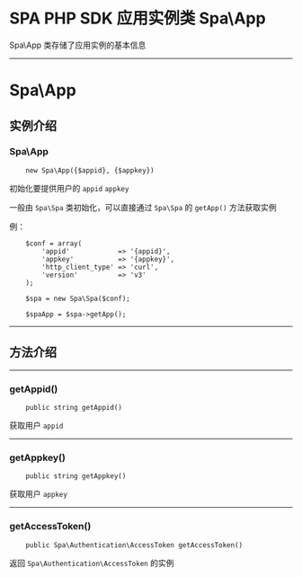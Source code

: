 # SPA PHP SDK 应用实例类 Spa\App

Spa\App 类存储了应用实例的基本信息

---

# Spa\App

## 实例介绍

### Spa\App

```
    new Spa\App({$appid}, {$appkey})
```

初始化要提供用户的 `appid` `appkey`

一般由 `Spa\Spa` 类初始化，可以直接通过 `Spa\Spa` 的 `getApp()` 方法获取实例

例：

```
    $conf = array(
        'appid'            => '{appid}',
        'appkey'           => '{appkey}',
        'http_client_type' => 'curl',
        'version'          => 'v3'
    );

    $spa = new Spa\Spa($conf);

    $spaApp = $spa->getApp();
```

---

## 方法介绍

---

### getAppid()

```
    public string getAppid()
```

获取用户 `appid`

---

### getAppkey()

```
    public string getAppkey()
```

获取用户 `appkey`

---

### getAccessToken()

```
    public Spa\Authentication\AccessToken getAccessToken()
```

返回 `Spa\Authentication\AccessToken` 的实例
